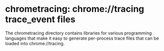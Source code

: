 # chrometracing: chrome://tracing trace_event files

The chrometracing directory contains libraries for various programming languages
that make it easy to generate per-process trace files that can be loaded into
chrome://tracing.

